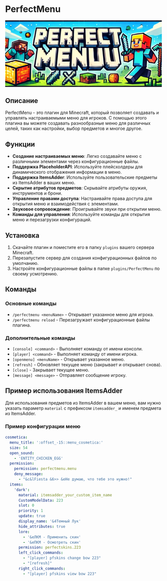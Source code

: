 # PerfectMenu

![PerfectMenu](./icon.jpg)

## Описание

PerfectMenu - это плагин для Minecraft, который позволяет создавать и управлять настраиваемыми меню для игроков. С помощью этого плагина вы можете создавать разнообразные меню для различных целей, таких как настройки, выбор предметов и многое другое.

## Функции

- **Создание настраиваемых меню**: Легко создавайте меню с различными элементами через конфигурационные файлы.
- **Поддержка PlaceholderAPI**: Используйте плейсхолдеры для динамического отображения информации в меню.
- **Поддержка ItemsAdder**: Используйте пользовательские предметы из ItemsAdder в ваших меню.
- **Скрытие атрибутов предметов**: Скрывайте атрибуты оружия, инструментов и брони.
- **Управление правами доступа**: Настраивайте права доступа для открытия меню и взаимодействия с элементами.
- **Звуковое сопровождение**: Проигрывайте звуки при открытии меню.
- **Команды для управления**: Используйте команды для открытия меню и перезагрузки конфигураций.

## Установка

1. Скачайте плагин и поместите его в папку `plugins` вашего сервера Minecraft.
2. Перезапустите сервер для создания конфигурационных файлов по умолчанию.
3. Настройте конфигурационные файлы в папке `plugins/PerfectMenu` по своему усмотрению.

## Команды

### Основные команды

- `/perfectmenu <menuName>` - Открывает указанное меню для игрока.
- `/perfectmenu reload` - Перезагружает конфигурационные файлы плагина.

### Дополнительные команды

- `[console] <command>` - Выполняет команду от имени консоли.
- `[player] <command>` - Выполняет команду от имени игрока.
- `[openmenu] <menuName>` - Открывает указанное меню.
- `[refresh]` - Обновляет текущее меню (закрывает и открывает снова).
- `[close]` - Закрывает текущее меню.
- `[message] <message>` - Отправляет сообщение игроку.

## Пример использования ItemsAdder

Для использования предметов из ItemsAdder в вашем меню, вам нужно указать параметр `material` с префиксом `itemsadder_` и именем предмета из ItemsAdder.

### Пример конфигурации меню

```yaml
cosmetica:
  menu_title: ':offset_-15::menu_cosmetica:'
  size: 54
  open_sound:
    - 'ENTITY_CHICKEN_EGG'
  permission:
    permission: perfectmenu.menu
    deny_message:
      - "&c&lFiesta &6>> &eНе думаю, что тебе это нужно!"
  items:
    'dark':
      material: itemsadder_your_custom_item_name
      CustomModelData: 223
      slot: 0
      priority: 1
      update: true
      display_name: '&4Темный Лук'
      hide_attributes: true
      lore:
        - '&eЛКМ - Применить скин'
        - '&eПКМ - Осмотреть скин'
      permission: perfectskins.223
      left_click_commands:
        - "[player] pfskins change bow 223"
        - "[refresh]"
      right_click_commands:
        - "[player] pfskins view bow 223"